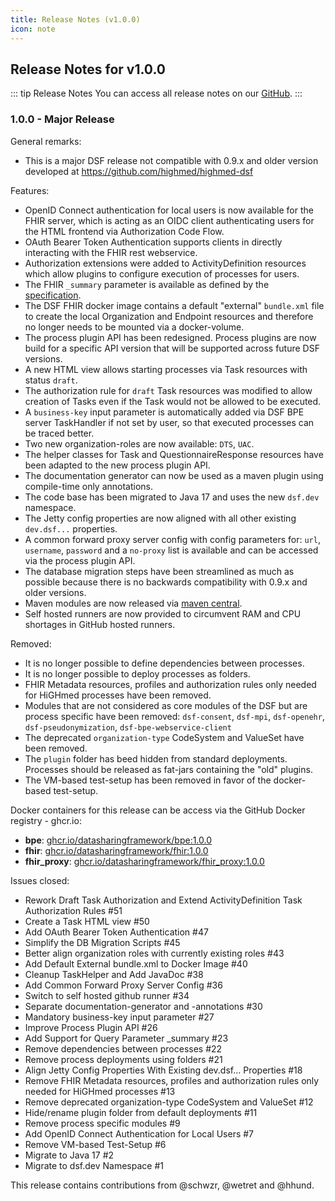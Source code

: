 ```yaml
---
title: Release Notes (v1.0.0)
icon: note
---
```


## Release Notes for v1.0.0

::: tip Release Notes
You can access all release notes on our [GitHub](https://github.com/datasharingframework/dsf/releases).
:::

### 1.0.0 - Major Release
General remarks:
- This is a major DSF release not compatible with 0.9.x and older version developed at https://github.com/highmed/highmed-dsf

Features:
- OpenID Connect authentication for local users is now available for the FHIR server, which is acting as an OIDC client authenticating users for the HTML frontend via Authorization Code Flow.
- OAuth Bearer Token Authentication supports clients in directly interacting with the FHIR rest webservice.
- Authorization extensions were added to ActivityDefinition resources which allow plugins to configure execution of processes for users. 
- The FHIR `_summary` parameter is available as defined by the [specification](http://hl7.org/fhir/R4/search.html#summary).
- The DSF FHIR docker image contains a default "external" `bundle.xml` file to create the local Organization and Endpoint resources and therefore no longer needs to be mounted via a docker-volume.
- The process plugin API has been redesigned. Process plugins are now build for a specific API version that will be supported across future DSF versions.
- A new HTML view allows starting processes via Task resources with status `draft`.
- The authorization rule for `draft` Task resources was modified to allow creation of Tasks even if the Task would not be allowed to be executed.
- A `business-key` input parameter is automatically added via DSF BPE server TaskHandler if not set by user, so that executed processes can be traced better.
- Two new organization-roles are now available: `DTS`, `UAC`.
- The helper classes for Task and QuestionnaireResponse resources have been adapted to the new process plugin API.
- The documentation generator can now be used as a maven plugin using compile-time only annotations.
- The code base has been migrated to Java 17 and uses the new `dsf.dev` namespace.
- The Jetty config properties are now aligned with all other existing `dev.dsf...` properties.
- A common forward proxy server config with config parameters for: `url`, `username`, `password` and a `no-proxy` list is available and can be accessed via the process plugin API.
- The database migration steps have been streamlined as much as possible because there is no backwards 
compatibility with 0.9.x and older versions.
- Maven modules are now released via [maven central](https://repo.maven.apache.org/maven2/dev/dsf/).
- Self hosted runners are now provided to circumvent RAM and CPU shortages in GitHub hosted runners.

Removed:
- It is no longer possible to define dependencies between processes.
- It is no longer possible to deploy processes as folders.
- FHIR Metadata resources, profiles and authorization rules only needed for HiGHmed processes have been removed.
- Modules that are not considered as core modules of the DSF but are process specific have been removed: `dsf-consent`, `dsf-mpi`, `dsf-openehr`, `dsf-pseudonymization`, `dsf-bpe-webservice-client`
- The deprecated `organization-type` CodeSystem and ValueSet have been removed.
- The `plugin` folder has beed hidden from standard deployments. Processes should be released as fat-jars containing the "old" plugins.
- The VM-based test-setup has been removed in favor of the docker-based test-setup.

Docker containers for this release can be access via the GitHub Docker registry - ghcr.io:
* **bpe**: [ghcr.io/datasharingframework/bpe:1.0.0](https://github.com/orgs/datasharingframework/packages/container/bpe/105302481?tag=1.0.0)
* **fhir**: [ghcr.io/datasharingframework/fhir:1.0.0](https://github.com/orgs/datasharingframework/packages/container/fhir/105300858?tag=1.0.0)
* **fhir_proxy**: [ghcr.io/datasharingframework/fhir_proxy:1.0.0](https://github.com/orgs/datasharingframework/packages/container/fhir_proxy/105293483?tag=1.0.0)

Issues closed:
- Rework Draft Task Authorization and Extend ActivityDefinition Task Authorization Rules #51
- Create a Task HTML view #50
- Add OAuth Bearer Token Authentication #47
- Simplify the DB Migration Scripts #45
- Better align organization roles with currently existing roles #43
- Add Default External bundle.xml to Docker Image #40
- Cleanup TaskHelper and Add JavaDoc #38
- Add Common Forward Proxy Server Config #36
- Switch to self hosted github runner #34
- Separate documentation-generator and -annotations #30
- Mandatory business-key input parameter #27
- Improve Process Plugin API #26
- Add Support for Query Parameter _summary #23
- Remove dependencies between processes #22
- Remove process deployments using folders #21
- Align Jetty Config Properties With Existing dev.dsf... Properties #18
- Remove FHIR Metadata resources, profiles and authorization rules only needed for HiGHmed processes #13
- Remove deprecated organization-type CodeSystem and ValueSet #12
- Hide/rename plugin folder from default deployments #11
- Remove process specific modules #9
- Add OpenID Connect Authentication for Local Users #7
- Remove VM-based Test-Setup #6
- Migrate to Java 17 #2
- Migrate to dsf.dev Namespace #1

This release contains contributions from @schwzr, @wetret and @hhund.

